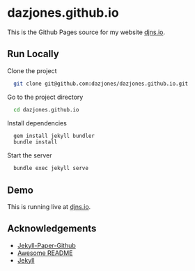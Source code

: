 
# dazjones.github.io

This is the Github Pages source for my website [djns.io](https://djns.io).




## Run Locally

Clone the project

```bash
  git clone git@github.com:dazjones/dazjones.github.io.git
```

Go to the project directory

```bash
  cd dazjones.github.io
```

Install dependencies

```bash
  gem install jekyll bundler
  bundle install
```

Start the server

```bash
  bundle exec jekyll serve
```


## Demo

This is running live at [djns.io](https://djns.io).


## Acknowledgements

 - [Jekyll-Paper-Github](https://github.com/ghosind/Jekyll-Paper-Github)
 - [Awesome README](https://github.com/matiassingers/awesome-readme)
 - [Jekyll](https://jekyllrb.com/)


